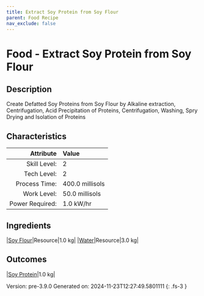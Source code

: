 ```yaml
---
title: Extract Soy Protein from Soy Flour
parent: Food Recipe
nav_exclude: false
---
```

# Food - Extract Soy Protein from Soy Flour

## Description
 Create Defatted Soy Proteins from Soy Flour by Alkaline extraction, Centrifugation, Acid Precipitation of Proteins, Centrifugation, Washing,  Spry Drying and Isolation of Proteins   

## Characteristics

| Attribute      | Value |
|--------:|:------|
|Skill Level:|2|
|Tech Level:|2|
|Process Time:|400.0 millisols|
|Work Level:|50.0 millisols|
|Power Required:|1.0 kW/hr|

## Ingredients

|[Soy Flour](../resource/soy-flour.html)|Resource|1.0 kg|
|[Water](../resource/water.html)|Resource|3.0 kg|

## Outcomes

|[Soy Protein](../resource/soy-protein.html)|1.0 kg|


Version: pre-3.9.0 Generated on: 2024-11-23T12:27:49.5801111
{: .fs-3 }

